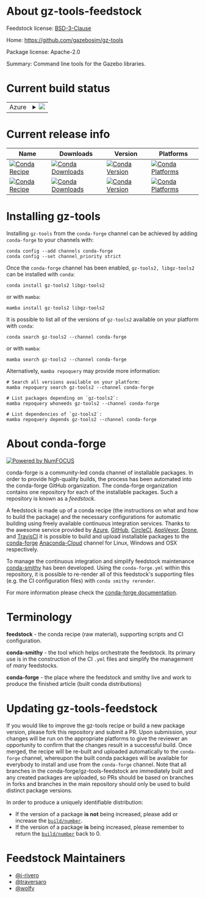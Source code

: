 About gz-tools-feedstock
========================

Feedstock license: [BSD-3-Clause](https://github.com/conda-forge/gz-tools2-feedstock/blob/main/LICENSE.txt)

Home: https://github.com/gazebosim/gz-tools

Package license: Apache-2.0

Summary: Command line tools for the Gazebo libraries.

Current build status
====================


<table>
    
  <tr>
    <td>Azure</td>
    <td>
      <details>
        <summary>
          <a href="https://dev.azure.com/conda-forge/feedstock-builds/_build/latest?definitionId=17566&branchName=main">
            <img src="https://dev.azure.com/conda-forge/feedstock-builds/_apis/build/status/gz-tools2-feedstock?branchName=main">
          </a>
        </summary>
        <table>
          <thead><tr><th>Variant</th><th>Status</th></tr></thead>
          <tbody><tr>
              <td>linux_64_ruby2.6</td>
              <td>
                <a href="https://dev.azure.com/conda-forge/feedstock-builds/_build/latest?definitionId=17566&branchName=main">
                  <img src="https://dev.azure.com/conda-forge/feedstock-builds/_apis/build/status/gz-tools2-feedstock?branchName=main&jobName=linux&configuration=linux%20linux_64_ruby2.6" alt="variant">
                </a>
              </td>
            </tr><tr>
              <td>linux_64_ruby3.1</td>
              <td>
                <a href="https://dev.azure.com/conda-forge/feedstock-builds/_build/latest?definitionId=17566&branchName=main">
                  <img src="https://dev.azure.com/conda-forge/feedstock-builds/_apis/build/status/gz-tools2-feedstock?branchName=main&jobName=linux&configuration=linux%20linux_64_ruby3.1" alt="variant">
                </a>
              </td>
            </tr><tr>
              <td>linux_aarch64_ruby2.6</td>
              <td>
                <a href="https://dev.azure.com/conda-forge/feedstock-builds/_build/latest?definitionId=17566&branchName=main">
                  <img src="https://dev.azure.com/conda-forge/feedstock-builds/_apis/build/status/gz-tools2-feedstock?branchName=main&jobName=linux&configuration=linux%20linux_aarch64_ruby2.6" alt="variant">
                </a>
              </td>
            </tr><tr>
              <td>linux_aarch64_ruby3.1</td>
              <td>
                <a href="https://dev.azure.com/conda-forge/feedstock-builds/_build/latest?definitionId=17566&branchName=main">
                  <img src="https://dev.azure.com/conda-forge/feedstock-builds/_apis/build/status/gz-tools2-feedstock?branchName=main&jobName=linux&configuration=linux%20linux_aarch64_ruby3.1" alt="variant">
                </a>
              </td>
            </tr><tr>
              <td>linux_ppc64le_ruby2.6</td>
              <td>
                <a href="https://dev.azure.com/conda-forge/feedstock-builds/_build/latest?definitionId=17566&branchName=main">
                  <img src="https://dev.azure.com/conda-forge/feedstock-builds/_apis/build/status/gz-tools2-feedstock?branchName=main&jobName=linux&configuration=linux%20linux_ppc64le_ruby2.6" alt="variant">
                </a>
              </td>
            </tr><tr>
              <td>linux_ppc64le_ruby3.1</td>
              <td>
                <a href="https://dev.azure.com/conda-forge/feedstock-builds/_build/latest?definitionId=17566&branchName=main">
                  <img src="https://dev.azure.com/conda-forge/feedstock-builds/_apis/build/status/gz-tools2-feedstock?branchName=main&jobName=linux&configuration=linux%20linux_ppc64le_ruby3.1" alt="variant">
                </a>
              </td>
            </tr><tr>
              <td>osx_64_ruby2.6</td>
              <td>
                <a href="https://dev.azure.com/conda-forge/feedstock-builds/_build/latest?definitionId=17566&branchName=main">
                  <img src="https://dev.azure.com/conda-forge/feedstock-builds/_apis/build/status/gz-tools2-feedstock?branchName=main&jobName=osx&configuration=osx%20osx_64_ruby2.6" alt="variant">
                </a>
              </td>
            </tr><tr>
              <td>osx_64_ruby3.1</td>
              <td>
                <a href="https://dev.azure.com/conda-forge/feedstock-builds/_build/latest?definitionId=17566&branchName=main">
                  <img src="https://dev.azure.com/conda-forge/feedstock-builds/_apis/build/status/gz-tools2-feedstock?branchName=main&jobName=osx&configuration=osx%20osx_64_ruby3.1" alt="variant">
                </a>
              </td>
            </tr><tr>
              <td>osx_arm64_ruby2.6</td>
              <td>
                <a href="https://dev.azure.com/conda-forge/feedstock-builds/_build/latest?definitionId=17566&branchName=main">
                  <img src="https://dev.azure.com/conda-forge/feedstock-builds/_apis/build/status/gz-tools2-feedstock?branchName=main&jobName=osx&configuration=osx%20osx_arm64_ruby2.6" alt="variant">
                </a>
              </td>
            </tr><tr>
              <td>osx_arm64_ruby3.1</td>
              <td>
                <a href="https://dev.azure.com/conda-forge/feedstock-builds/_build/latest?definitionId=17566&branchName=main">
                  <img src="https://dev.azure.com/conda-forge/feedstock-builds/_apis/build/status/gz-tools2-feedstock?branchName=main&jobName=osx&configuration=osx%20osx_arm64_ruby3.1" alt="variant">
                </a>
              </td>
            </tr><tr>
              <td>win_64_ruby2.6</td>
              <td>
                <a href="https://dev.azure.com/conda-forge/feedstock-builds/_build/latest?definitionId=17566&branchName=main">
                  <img src="https://dev.azure.com/conda-forge/feedstock-builds/_apis/build/status/gz-tools2-feedstock?branchName=main&jobName=win&configuration=win%20win_64_ruby2.6" alt="variant">
                </a>
              </td>
            </tr><tr>
              <td>win_64_ruby3.1</td>
              <td>
                <a href="https://dev.azure.com/conda-forge/feedstock-builds/_build/latest?definitionId=17566&branchName=main">
                  <img src="https://dev.azure.com/conda-forge/feedstock-builds/_apis/build/status/gz-tools2-feedstock?branchName=main&jobName=win&configuration=win%20win_64_ruby3.1" alt="variant">
                </a>
              </td>
            </tr>
          </tbody>
        </table>
      </details>
    </td>
  </tr>
</table>

Current release info
====================

| Name | Downloads | Version | Platforms |
| --- | --- | --- | --- |
| [![Conda Recipe](https://img.shields.io/badge/recipe-gz--tools2-green.svg)](https://anaconda.org/conda-forge/gz-tools2) | [![Conda Downloads](https://img.shields.io/conda/dn/conda-forge/gz-tools2.svg)](https://anaconda.org/conda-forge/gz-tools2) | [![Conda Version](https://img.shields.io/conda/vn/conda-forge/gz-tools2.svg)](https://anaconda.org/conda-forge/gz-tools2) | [![Conda Platforms](https://img.shields.io/conda/pn/conda-forge/gz-tools2.svg)](https://anaconda.org/conda-forge/gz-tools2) |
| [![Conda Recipe](https://img.shields.io/badge/recipe-libgz--tools2-green.svg)](https://anaconda.org/conda-forge/libgz-tools2) | [![Conda Downloads](https://img.shields.io/conda/dn/conda-forge/libgz-tools2.svg)](https://anaconda.org/conda-forge/libgz-tools2) | [![Conda Version](https://img.shields.io/conda/vn/conda-forge/libgz-tools2.svg)](https://anaconda.org/conda-forge/libgz-tools2) | [![Conda Platforms](https://img.shields.io/conda/pn/conda-forge/libgz-tools2.svg)](https://anaconda.org/conda-forge/libgz-tools2) |

Installing gz-tools
===================

Installing `gz-tools` from the `conda-forge` channel can be achieved by adding `conda-forge` to your channels with:

```
conda config --add channels conda-forge
conda config --set channel_priority strict
```

Once the `conda-forge` channel has been enabled, `gz-tools2, libgz-tools2` can be installed with `conda`:

```
conda install gz-tools2 libgz-tools2
```

or with `mamba`:

```
mamba install gz-tools2 libgz-tools2
```

It is possible to list all of the versions of `gz-tools2` available on your platform with `conda`:

```
conda search gz-tools2 --channel conda-forge
```

or with `mamba`:

```
mamba search gz-tools2 --channel conda-forge
```

Alternatively, `mamba repoquery` may provide more information:

```
# Search all versions available on your platform:
mamba repoquery search gz-tools2 --channel conda-forge

# List packages depending on `gz-tools2`:
mamba repoquery whoneeds gz-tools2 --channel conda-forge

# List dependencies of `gz-tools2`:
mamba repoquery depends gz-tools2 --channel conda-forge
```


About conda-forge
=================

[![Powered by
NumFOCUS](https://img.shields.io/badge/powered%20by-NumFOCUS-orange.svg?style=flat&colorA=E1523D&colorB=007D8A)](https://numfocus.org)

conda-forge is a community-led conda channel of installable packages.
In order to provide high-quality builds, the process has been automated into the
conda-forge GitHub organization. The conda-forge organization contains one repository
for each of the installable packages. Such a repository is known as a *feedstock*.

A feedstock is made up of a conda recipe (the instructions on what and how to build
the package) and the necessary configurations for automatic building using freely
available continuous integration services. Thanks to the awesome service provided by
[Azure](https://azure.microsoft.com/en-us/services/devops/), [GitHub](https://github.com/),
[CircleCI](https://circleci.com/), [AppVeyor](https://www.appveyor.com/),
[Drone](https://cloud.drone.io/welcome), and [TravisCI](https://travis-ci.com/)
it is possible to build and upload installable packages to the
[conda-forge](https://anaconda.org/conda-forge) [Anaconda-Cloud](https://anaconda.org/)
channel for Linux, Windows and OSX respectively.

To manage the continuous integration and simplify feedstock maintenance
[conda-smithy](https://github.com/conda-forge/conda-smithy) has been developed.
Using the ``conda-forge.yml`` within this repository, it is possible to re-render all of
this feedstock's supporting files (e.g. the CI configuration files) with ``conda smithy rerender``.

For more information please check the [conda-forge documentation](https://conda-forge.org/docs/).

Terminology
===========

**feedstock** - the conda recipe (raw material), supporting scripts and CI configuration.

**conda-smithy** - the tool which helps orchestrate the feedstock.
                   Its primary use is in the construction of the CI ``.yml`` files
                   and simplify the management of *many* feedstocks.

**conda-forge** - the place where the feedstock and smithy live and work to
                  produce the finished article (built conda distributions)


Updating gz-tools-feedstock
===========================

If you would like to improve the gz-tools recipe or build a new
package version, please fork this repository and submit a PR. Upon submission,
your changes will be run on the appropriate platforms to give the reviewer an
opportunity to confirm that the changes result in a successful build. Once
merged, the recipe will be re-built and uploaded automatically to the
`conda-forge` channel, whereupon the built conda packages will be available for
everybody to install and use from the `conda-forge` channel.
Note that all branches in the conda-forge/gz-tools-feedstock are
immediately built and any created packages are uploaded, so PRs should be based
on branches in forks and branches in the main repository should only be used to
build distinct package versions.

In order to produce a uniquely identifiable distribution:
 * If the version of a package **is not** being increased, please add or increase
   the [``build/number``](https://docs.conda.io/projects/conda-build/en/latest/resources/define-metadata.html#build-number-and-string).
 * If the version of a package **is** being increased, please remember to return
   the [``build/number``](https://docs.conda.io/projects/conda-build/en/latest/resources/define-metadata.html#build-number-and-string)
   back to 0.

Feedstock Maintainers
=====================

* [@j-rivero](https://github.com/j-rivero/)
* [@traversaro](https://github.com/traversaro/)
* [@wolfv](https://github.com/wolfv/)

